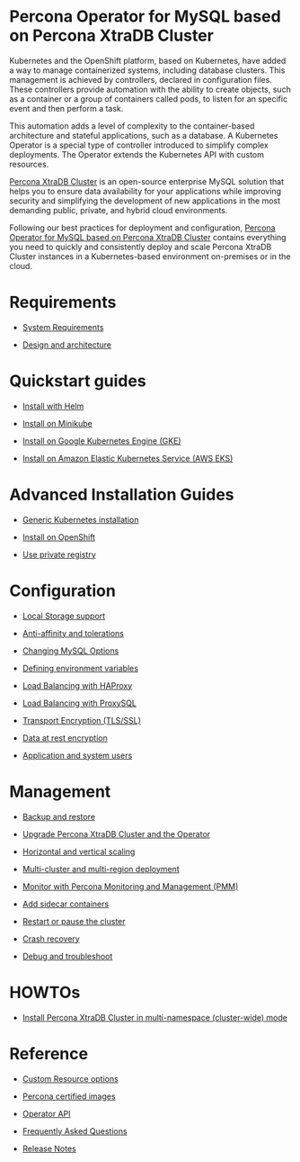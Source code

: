 # Percona Operator for MySQL based on Percona XtraDB Cluster

Kubernetes and the OpenShift platform, based on Kubernetes, have added a way to
manage containerized systems, including database clusters. This management is
achieved by controllers, declared in configuration files. These controllers
provide automation with the ability to create objects, such as a container or a
group of containers called pods, to listen for an specific event and then
perform a task.

This automation adds a level of complexity to the container-based architecture
and stateful applications, such as a database. A Kubernetes Operator is a
special type of controller introduced to simplify complex deployments. The
Operator extends the Kubernetes API with custom resources.

[Percona XtraDB Cluster](https://www.percona.com/software/mysql-database/percona-xtradb-cluster)
is an open-source enterprise MySQL solution that helps you to ensure data
availability for your applications while improving security and simplifying the
development of new applications in the most demanding public, private, and
hybrid cloud environments.

Following our best practices for deployment and configuration, [Percona Operator for MySQL based on Percona XtraDB Cluster](https://github.com/percona/percona-xtradb-cluster-operator)
contains everything you need to quickly and consistently deploy and scale
Percona XtraDB Cluster instances in a Kubernetes-based environment on-premises
or in the cloud.

# Requirements


* [System Requirements](System-Requirements.md)


* [Design and architecture](architecture.md)


# Quickstart guides


* [Install with Helm](helm.md)


* [Install on Minikube](minikube.md)


* [Install on Google Kubernetes Engine (GKE)](gke.md)


* [Install on Amazon Elastic Kubernetes Service (AWS EKS)](eks.md)


# Advanced Installation Guides


* [Generic Kubernetes installation](kubernetes.md)


* [Install on OpenShift](openshift.md)


* [Use private registry](custom-registry.md)


# Configuration


* [Local Storage support](storage.md)


* [Anti-affinity and tolerations](constraints.md)


* [Changing MySQL Options](options.md)


* [Defining environment variables](containers-conf.md)


* [Load Balancing with HAProxy](haproxy-conf.md)


* [Load Balancing with ProxySQL](proxysql-conf.md)


* [Transport Encryption (TLS/SSL)](TLS.md)


* [Data at rest encryption](encryption.md)


* [Application and system users](users.md)


# Management


* [Backup and restore](backups.md)


* [Upgrade Percona XtraDB Cluster and the Operator](update.md)


* [Horizontal and vertical scaling](scaling.md)


* [Multi-cluster and multi-region deployment](replication.md)


* [Monitor with Percona Monitoring and Management (PMM)](monitoring.md)


* [Add sidecar containers](sidecar.md)


* [Restart or pause the cluster](pause.md)


* [Crash recovery](recovery.md)


* [Debug and troubleshoot](debug.md)


# HOWTOs


* [Install Percona XtraDB Cluster in multi-namespace (cluster-wide) mode](cluster-wide.md)


# Reference


* [Custom Resource options](operator.md)


* [Percona certified images](images.md)


* [Operator API](api.md)


* [Frequently Asked Questions](faq.md)


* [Release Notes](ReleaseNotes/index.md)
